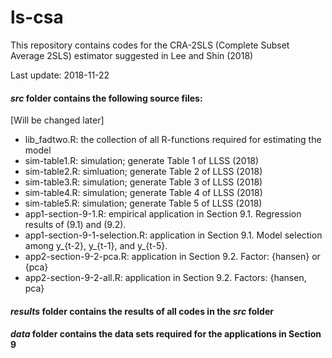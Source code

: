# ls-csa

This repository contains codes for the CRA-2SLS (Complete Subset Average 2SLS) estimator suggested in Lee and Shin (2018) 

Last update: 2018-11-22

#### _src_ folder contains the following source files:
[Will be changed later]
* lib_fadtwo.R: the collection of all R-functions required for estimating the model 
* sim-table1.R: simulation; generate Table 1 of LLSS (2018) 
* sim-table2.R: simluation; generate Table 2 of LLSS (2018)
* sim-table3.R: simulation; generate Table 3 of LLSS (2018)
* sim-table4.R: simulation; generate Table 4 of LLSS (2018)
* sim-table5.R: simulation; generate Table 5 of LLSS (2018)
* app1-section-9-1.R: empirical application in Section 9.1. Regression results of (9.1) and (9.2).
* app1-section-9-1-selection.R: application in Section 9.1. Model selection among y_{t-2}, y_{t-1}, and y_{t-5}.
* app2-section-9-2-pca.R: application in Section 9.2. Factor: {hansen} or {pca}
* app2-section-9-2-all.R: application in Section 9.2. Factors: {hansen, pca}

#### _results_ folder contains the results of all codes in the _src_ folder

#### _data_ folder contains the data sets required for the applications in Section 9
